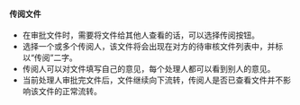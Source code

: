 #### 传阅文件
 - 在审批文件时，需要将文件给其他人查看的话，可以选择传阅按钮。
 - 选择一个或多个传阅人，该文件将会出现在对方的待审核文件列表中，并标以“传阅”二字。
 - 传阅人可以对文件填写自己的意见，每个处理人都可以看到别人的意见。
 - 当前处理人审批完文件后，文件继续向下流转，传阅人是否已查看文件并不影响该文件的正常流转。
